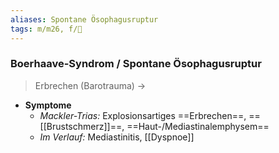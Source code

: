 ```yaml
---
aliases: Spontane Ösophagusruptur
tags: m/m26, f/🔪
---
```

### Boerhaave-Syndrom / Spontane Ösophagusruptur
> Erbrechen (Barotrauma) → 
- **Symptome** 
	- *Mackler-Trias:* Explosionsartiges ==Erbrechen==, ==[[Brustschmerz]]==, ==Haut-/Mediastinalemphysem==
	- *Im Verlauf:* Mediastinitis, [[Dyspnoe]]